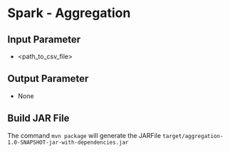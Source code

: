 # Spark - Aggregation

## Input Parameter

- <path_to_csv_file>

## Output Parameter

- None

## Build JAR File

The command `mvn package` will generate the JARFile `target/aggregation-1.0-SNAPSHOT-jar-with-dependencies.jar`
